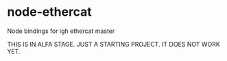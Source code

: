 # node-ethercat
Node bindings for igh ethercat master

THIS IS IN ALFA STAGE. JUST A STARTING PROJECT. IT DOES NOT WORK YET.